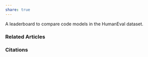 ```yaml
---
share: true
---
```


A leaderboard to compare code models in the HumanEval dataset.

### Related Articles

### Citations

